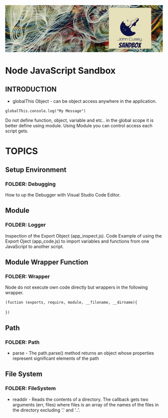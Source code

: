 <img src="https://github.com/johncuseysan/GettingStarted/blob/main/SanBanner.png" alt="John Cusey Sandbox Logo" height="150" width="1000">

# Node JavaScript Sandbox

## INTRODUCTION     
* globalThis Object - can be object access anywhere in the application. 

```JS
globalThis.console.log("My Message")
```
Do not define function, object, variable and etc.. in the global scope it is better define using module. Using Module you can control access each script gets. 

# TOPICS  
 
## Setup Environment        
### FOLDER: Debugging 
How to up the Debugger with Visual Studio Code Editor.

## Module       
### FOLDER: Logger 
Inspection of the Export Object (app_inspect.js). Code Example of using the Export Oject (app_code.js) to import variables and functions from one JavaScript to another script.  

## Module Wrapper Function 
### FOLDER: Wrapper 
Node do not execute own code directly but wrappers in the following wrapper.

```JS
(fuction (exports, require, module, __filename, __dirname){

})
```
## Path
### FOLDER: Path
* parse - The path.parse() method returns an object whose properties represent significant elements of the path 

## File System
### FOLDER: FileSystem
* readdir - Reads the contents of a directory. The callback gets two arguments (err, files) where files is an array of the names of the files in the directory excluding '.' and '..'.     